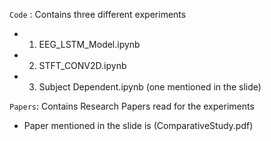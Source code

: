 `Code` : Contains three different experiments 
- 1. EEG_LSTM_Model.ipynb
- 2. STFT_CONV2D.ipynb
- 3. Subject Dependent.ipynb (one mentioned in the slide)
           

`Papers`: Contains Research Papers read for the experiments 
- Paper mentioned in the slide is (ComparativeStudy.pdf)
